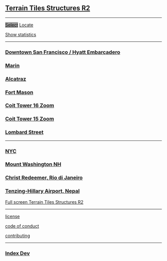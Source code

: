 ## [Terrain Tiles Structures R2]( index.html )

***

[<span class="button" style=background-color:#999; >Select</span>]( #menu.md ) [<span class="button">Locate</span>]( #menu-geocoder.md )

<a href="javascript:(function(){var script=document.createElement('script');script.onload=function(){var stats=new Stats();document.body.appendChild(stats.dom);requestAnimationFrame(function loop(){stats.update();requestAnimationFrame(loop)});};script.src='http://rawgit.com/mrdoob/stats.js/master/build/stats.min.js';document.head.appendChild(script);})()" title="Mr.doob's Stats.js" >Show statistics</a>



***


### [Downtown San Francisco / Hyatt Embarcadero]( #terrain-tiles-structures-r2.html "86 structures" )

<!--
### [San Francisco ]( #terrain-tiles-structures-r2.html#^latitude^:^37.796^,^longitude^:^-122.398^,^zoom^:^16^ "86 structures" )
-->

### [Marin]( #terrain-tiles-structures-r2.html#^latitude^:^37.826068,^,^longitude^:^-122.479592^,^zoom^:^15^ "10 structures" )


### [Alcatraz]( #terrain-tiles-structures-r2.html#^latitude^:^37.8270^,^longitude^:^-122.423^,^zoom^:^16^ "12 structures" )

### [Fort Mason]( #terrain-tiles-structures-r2.html#^latitude^:^37.807835^,^longitude^:^-122.427333^,^zoom^:^15^ "107 structures")

### [Coit Tower 16 Zoom]( #terrain-tiles-structures-r2.html#^latitude^:^37.8024^,^longitude^:^-122.4058^,^zoom^:^16^ "553 structures" )

### [Coit Tower 15 Zoom]( #terrain-tiles-structures-r2.html#^latitude^:^37.8024^,^longitude^:^-122.4058^,^zoom^:^15^ "1395 structures" )

### [Lombard Street]( #terrain-tiles-structures-r2.html#^latitude^:^37.8025097^,^longitude^:^-122.419788^,^zoom^:^16^ "1395 structures" )

***

### [NYC]( #terrain-tiles-structures-r2.html#^latitude^:^40.7128^,^longitude^:^-74.0059^,^zoom^:^16^ "284 structures" )

### [Mount Washington NH]( #terrain-tiles-structures-r2.html#^latitude^:^44.27058539999999^,^longitude^:^-71.3032723^,^zoom^:^15^ "4 structures" )

### [Christ Redeemer, Rio di Janeiro]( #terrain-tiles-structures-r2.html#^latitude^:^-22.951916^,^longitude^:^-43.21048719999999^,^zoom^:^15^ "7 structures" )

### [Tenzing-Hillary Airport, Nepal]( #terrain-tiles-structures-r2.html#^latitude^:^27.68777799999999^,^longitude^:^86.73138360000007^,^zoom^:^15^ "77 structures" )
 

[Full screen Terrain Tiles Structures R2]( terrain-tiles-structures-r2.html )

***

[license]( #license.md )

[code of conduct]( #code-of-conduct.md )

[contributing]( #contributing.md )

***

### [Index Dev]( index-dev.html )